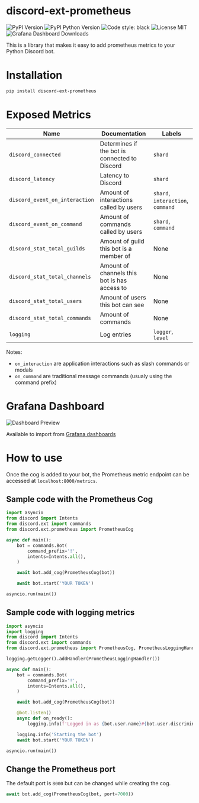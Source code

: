 
# discord-ext-prometheus

![PyPI Version](https://img.shields.io/pypi/v/discord-ext-prometheus.svg)
![PyPI Python Version](https://img.shields.io/pypi/pyversions/discord-ext-prometheus.svg?logo=python&logoColor=gold)
![Code style: black](https://img.shields.io/badge/code%20style-black-000000.svg)
![License MIT](https://img.shields.io/pypi/l/discord-ext-prometheus)
![Grafana Dashboard Downloads](https://img.shields.io/badge/dynamic/json?url=https%3A%2F%2Fgrafana.com%2Fapi%2Fdashboards%2F17670&query=%24.downloads&logo=Grafana&label=downloads&color=orange)

This is a library that makes it easy to add prometheus metrics to your Python Discord bot.

# Installation

```bash
pip install discord-ext-prometheus
```

# Exposed Metrics

| Name                           | Documentation                                 | Labels                            |
|--------------------------------|-----------------------------------------------|-----------------------------------|
| `discord_connected`            | Determines if the bot is connected to Discord | `shard`                           |
| `discord_latency`              | Latency to Discord                            | `shard`                           |
| `discord_event_on_interaction` | Amount of interactions called by users        | `shard`, `interaction`, `command` |
| `discord_event_on_command`     | Amount of commands called by users            | `shard`, `command`                |
| `discord_stat_total_guilds`    | Amount of guild this bot is a member of       | None                              |
| `discord_stat_total_channels`  | Amount of channels this bot is has access to  | None                              |
| `discord_stat_total_users`     | Amount of users this bot can see              | None                              |
| `discord_stat_total_commands`  | Amount of commands                            | None                              |
| `logging`                      | Log entries                                   | `logger`, `level`                 |

Notes:
- `on_interaction` are application interactions such as slash commands or modals
- `on_command` are traditional message commands (usualy using the command prefix)

# Grafana Dashboard

![Dashboard Preview](https://grafana.com/api/dashboards/17670/images/13525/image)

Available to import from [Grafana dashboards](https://grafana.com/grafana/dashboards/17670-discord-bot/)

# How to use

Once the cog is added to your bot, the Prometheus metric endpoint can be accessed
at `localhost:8000/metrics`.

## Sample code with the Prometheus Cog

```python
import asyncio
from discord import Intents
from discord.ext import commands
from discord.ext.prometheus import PrometheusCog

async def main():
	bot = commands.Bot(
		command_prefix='!',
		intents=Intents.all(),
	)

	await bot.add_cog(PrometheusCog(bot))

	await bot.start('YOUR TOKEN')

asyncio.run(main())
```

## Sample code with logging metrics

```python
import asyncio
import logging
from discord import Intents
from discord.ext import commands
from discord.ext.prometheus import PrometheusCog, PrometheusLoggingHandler

logging.getLogger().addHandler(PrometheusLoggingHandler())

async def main():
	bot = commands.Bot(
		command_prefix='!',
		intents=Intents.all(),
	)

	await bot.add_cog(PrometheusCog(bot))

	@bot.listen()
	async def on_ready():
		logging.info(f'Logged in as {bot.user.name}#{bot.user.discriminator}')

	logging.info('Starting the bot')
	await bot.start('YOUR TOKEN')

asyncio.run(main())
```

## Change the Prometheus port

The default port is `8000` but can be changed while creating the cog.

```python
await bot.add_cog(PrometheusCog(bot, port=7000))
```
